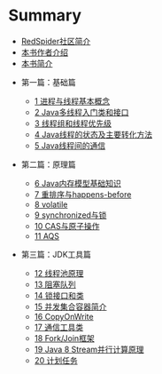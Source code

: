 # Summary
- [RedSpider社区简介](RedSpider.md)
- [本书作者介绍](Author.md)
- [本书简介](README.md)

* 第一篇：基础篇
  * [1 进程与线程基本概念](./article/01/1.md)
  * [2 Java多线程入门类和接口](./article/01/2.md)
  * [3 线程组和线程优先级](./article/01/3.md)
  * [4 Java线程的状态及主要转化方法](./article/01/4.md)
  * [5 Java线程间的通信](./article/01/5.md)

* 第二篇：原理篇
  * [6 Java内存模型基础知识](./article/02/6.md)
  * [7 重排序与happens-before](./article/02/7.md)
  * [8 volatile](./article/02/8.md)
  * [9 synchronized与锁](./article/02/9.md)
  * [10 CAS与原子操作](./article/02/10.md)
  * [11 AQS](./article/02/11.md)

* 第三篇：JDK工具篇
  * [12 线程池原理](./article/03/12.md)
  * [13 阻塞队列](./article/03/13.md)
  * [14 锁接口和类](./article/03/14.md)
  * [15 并发集合容器简介](./article/03/15.md)
  * [16 CopyOnWrite](./article/03/16.md)
  * [17 通信工具类](./article/03/17.md)
  * [18 Fork/Join框架](./article/03/18.md)
  * [19 Java 8 Stream并行计算原理](./article/03/19.md)
  * [20 计划任务](./article/03/20.md)